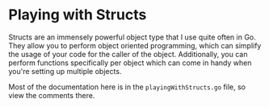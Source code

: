 # Playing with Structs

Structs are an immensely powerful object type that I use quite often in Go. They allow you to perform object oriented programming, which can simplify the usage of your code for the caller of the object. Additionally, you can perform functions specifically per object which can come in handy when you're setting up multiple objects.

Most of the documentation here is in the `playingWithStructs.go` file, so view the comments there.